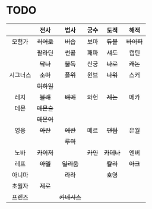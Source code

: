 # TODO

|                | 전사          |           법사   |        궁수 |           도적  |         해적  |
|   :----:    | :---:           |            :----: |          :--: |          :---: |       :---: |
|   모험가   | ~~히어로~~ |      ~~비숍~~ |    보마 |      ~~듀블~~  | ~~바이퍼~~ |
|                | ~~팔라딘~~ |       ~~썬콜~~ |   패파 |      ~~섀도~~  |        캡틴  |
|                | ~~닼나~~   |       ~~불독~~   |    신궁 |         ~~나로~~  |      ~~캐논~~  |
| 시그너스 | ~~소마~~  |        ~~플위~~   |   윈브 |     ~~나워~~  |             스커  |
|                | ~~미하일~~ |      |    |     |     |
|     레지    | ~~블래~~  |      ~~배메~~    |    와헌 |    ~~제논~~  |             메카  |
|     데몬    |~~데몬슬~~ |      |    |     |     |
|                | ~~데몬어~~ |      |    |     |     |
|     영웅    |     ~~아란~~|    ~~에반~~   |    메르 |       ~~팬텀~~  |             은월  |
|                |                     |      ~~루미~~   |    |     |     |
|      노바   | ~~카이저~~|                    | ~~카인~~ |  ~~카데나~~ |        엔버  |
|      레프   | ~~아델~~  | ~~일리움~~  |                  | ~~칼리~~  |    ~~아크~~  |
|   아니마  |                      |  ~~라라~~   |                    | ~~호영~~  |                  |
|   초월자  |    ~~제로~~  |      |    |     |     |
|   프렌즈  |                             | ~~키네시스~~ |    |     |     |